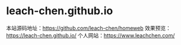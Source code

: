 # leach-chen.github.io

本站源码地址：https://github.com/leach-chen/homeweb
效果预览：https://leach-chen.github.io/
个人网站：https://www.leachchen.com/
